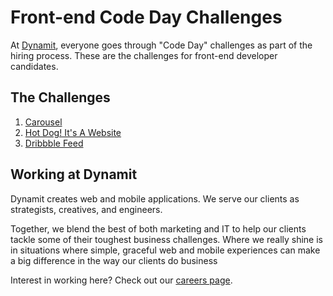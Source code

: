 # Front-end Code Day Challenges

At [Dynamit](http://dynamit.com), everyone goes through "Code Day" challenges as part of the hiring process. These are the challenges for front-end developer candidates.

## The Challenges

1. [Carousel](/carousel)
2. [Hot Dog! It's A Website](/hotdog)
3. [Dribbble Feed](/dribbble-feed)

## Working at Dynamit

Dynamit creates web and mobile applications. We serve our clients as strategists, creatives, and engineers.

Together, we blend the best of both marketing and IT to help our clients tackle some of their toughest business challenges. Where we really shine is in situations where simple, graceful web and mobile experiences can make a big difference in the way our clients do business

Interest in working here? Check out our [careers page](http://dynamit.com/careers/).
